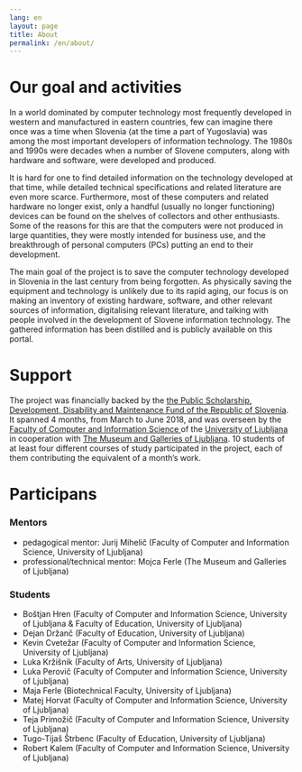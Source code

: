 ```yaml
---
lang: en
layout: page
title: About
permalink: /en/about/
---
```


# Our goal and activities

In a world dominated by computer technology most frequently developed in western and manufactured in eastern countries, few can imagine there once was a time when Slovenia (at the time a part of Yugoslavia) was among the most important developers of information technology. The 1980s and 1990s were decades when a number of Slovene computers, along with hardware and software, were developed and produced.

It is hard for one to find detailed information on the technology developed at that time, while detailed technical specifications and related literature are even more scarce. Furthermore, most of these computers and related hardware no longer exist, only a handful (usually no longer functioning) devices can be found on the shelves of collectors and other enthusiasts. Some of the reasons for this are that the computers were not produced in large quantities, they were mostly intended for business use, and the breakthrough of personal computers (PCs) putting an end to their development.

The main goal of the project is to save the computer technology developed in Slovenia in the last century from being forgotten. As physically saving the equipment and technology is unlikely due to its rapid aging, our focus is on making an inventory of existing hardware, software, and other relevant sources of information, digitalising relevant literature, and talking with people involved in the development of Slovene information technology. The gathered information has been distilled and is publicly available on this portal.

# Support

The project was financially backed by the  [the Public Scholarship, Development, Disability and Maintenance Fund of the Republic of Slovenia](http://www.sklad-kadri.si). It spanned 4 months, from March to June 2018, and was overseen by the [Faculty of Computer and Information Science ](https://fri.uni-lj.si) of the [University of Ljubljana](https://www.uni-lj.si/) in cooperation with [The Museum and Galleries of Ljubljana](https://mgml.si/sl/). 10 students of at least four different courses of study participated in the project, each of them contributing the equivalent of a month’s work.

# Participans
### Mentors
 - pedagogical mentor: Jurij Mihelič (Faculty of Computer and Information Science, University of Ljubljana)
 - professional/technical mentor: Mojca Ferle (The Museum and Galleries of Ljubljana)

### Students
 - Boštjan Hren (Faculty of Computer and Information Science, University of Ljubljana & Faculty of Education, University of Ljubljana)
 - Dejan Držanč (Faculty of Education, University of Ljubljana)
 - Kevin Cvetežar (Faculty of Computer and Information Science, University of Ljubljana)
 - Luka Kržišnik (Faculty of Arts, University of Ljubljana)
 - Luka Perovič (Faculty of Computer and Information Science, University of Ljubljana)
 - Maja Ferle (Biotechnical Faculty, University of Ljubljana)
 - Matej Horvat (Faculty of Computer and Information Science, University of Ljubljana)
 - Teja Primožič (Faculty of Computer and Information Science, University of Ljubljana)
 - Tugo-Tijaš Štrbenc (Faculty of Education, University of Ljubljana)
 - Robert Kalem (Faculty of Computer and Information Science, University of Ljubljana)
